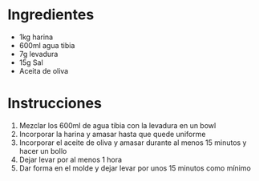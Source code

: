 # Ingredientes

- 1kg harina
- 600ml agua tibia
- 7g levadura
- 15g Sal
- Aceita de oliva

# Instrucciones

1.  Mezclar los 600ml de agua tibia con la levadura en un bowl
2.  Incorporar la harina y amasar hasta que quede uniforme
3.  Incorporar el aceite de oliva y amasar durante al menos 15 minutos y hacer un bollo
4.  Dejar levar por al menos 1 hora
5.  Dar forma en el molde y dejar levar por unos 15 minutos como mínimo
